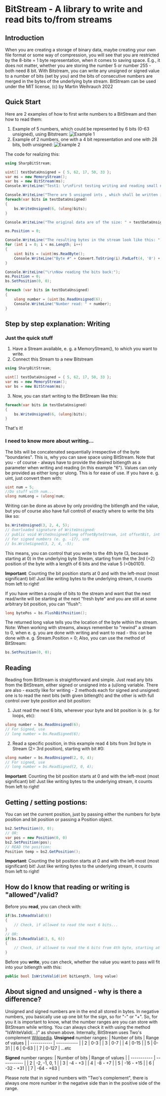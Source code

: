 
# BitStream - A library to write and read bits to/from streams
## Introduction
When you are creating a storage of binary data, maybe creating your own file format or some way of compression, you will see that you are restricted by the 8-bite = 1 byte representation, when it comes to saving space. E.g., it does not matter, whether you are storing the number 5 or number 255 - both need 8 bit. 
With Bitstream, you can write any unsigned or signed value to a number of bits (set by you) and the bits of consecutive numbers are merged in the bytes of the underlying byte stream.
BitStream can be used under the MIT license, (c) by Martin Weihrauch 2022

## Quick Start
Here are 2 examples of how to first write numbers to a BitStream and then how to read them:


1. Example of 5 numbers, which could be represented by 6 bits (0-63 unsigned), using Bitstream:
![Example 1](https://github.com/martinweihrauch/Bitstream/raw/main/BitStream/TestApplication/images/slide1.jpg?raw=true)
2. Example of 2 numbers, one with a 4 bit representation and one with 28 bits, both unsigned:
![Example 2](https://github.com/martinweihrauch/Bitstream/raw/main/BitStream/TestApplication/images/slide2.jpg?raw=true)


The code for realizing this: 

```csharp
using SharpBitStream;

uint[] testDataUnsigned = { 5, 62, 17, 50, 33 };
var ms = new MemoryStream();
var bs = new BitStream(ms);
Console.WriteLine("Test1: \r\nFirst testing writing and reading small numbers of a max of 6 bits.");

Console.WriteLine("There are 5 unsigned ints , which shall be written into 6 bits each as they are all small than 64: 5, 62, 17, 50, 33");
foreach(var bits in testDataUnsigned)
{
    bs.WriteUnsigned(6, (ulong)bits);
}

Console.WriteLine("The original data are of the size: " + testDataUnsigned.Length + " bytes. The size of the stream is now: " + ms.Length + " bytes\r\nand the bytes in it are: ");

ms.Position = 0;

Console.WriteLine("The resulting bytes in the stream look like this: ");
for (int i = 0; i < ms.Length; i++)
{
    uint bits = (uint)ms.ReadByte();
    Console.WriteLine("Byte #" + Convert.ToString(i).PadLeft(4, '0') + ": " + Convert.ToString(bits, 2).PadLeft(8, '0'));
}

Console.WriteLine("\r\nNow reading the bits back:");
ms.Position = 0;
bs.SetPosition(0, 0);

foreach (var bits in testDataUnsigned)
{
    ulong number = (uint)bs.ReadUnsigned(6);
    Console.WriteLine("Number read: " + number);
}
```
	
## Step by step explanation: Writing
### Just the quick stuff

1. Have a Stream available, e. g. a MemoryStream(), to which you want to write. 
2. Connect this Stream to a new Bitstream

```csharp
using SharpBitStream;

uint[] testDataUnsigned = { 5, 62, 17, 50, 33 };
var ms = new MemoryStream();
var bs = new BitStream(ms);
```

3. Now, you can start writing to the BitStream like this:

```csharp
foreach(var bits in testDataUnsigned)
{
    bs.WriteUnsigned(6, (ulong)bits);
}
```
That's it!

### I need to know more about writing...
The bits will be concatenated sequentially irrespective of the byte "boundaries". This is, why you can save space using BitStream.
Note that you - of course - always have to provide the desired bitlength as a parameter when writing and reading (in this example "6").
Values can only be provided as either long or ulong. This is for ease of use. If you have e. g. uint, just convert them with:
```csharp	
uint num = 5;
//Do stuff with num...
ulong numLong = (ulong)num;
```
Writing can be done as above by only providing the bitlength and the value, but you of course also have full controll of exactly where to write the bits like so:
```csharp	
bs.WriteUnsigned(3, 2, 4, 5);
// Overloaded signature of WriteUnsigned:
// public void WriteUnsigned(long offsetByteStream, int offsetBit, int bitLength, ulong value)
// For signed numbers (e. g. -17), use
// bs.WriteSigned(3, 2, 4, -5);
```
This means, you can control that you write to the 4th byte (3, because starting at 0) in the underlying byte Stream, 
starting from the the 3rd (=2) position of the byte with a length of 6 bits and the value 5 (=0b0101).

**Important**: Counting the bit position starts at 0 and with the left-most (most significant) bit! Just like writing bytes to the underlying stream, it counts from left to right!

If you have written a couple of bits to the stream and want that the next read/write will be starting at the next "fresh byte" and you are still at some 
arbitrary bit position, you can "flush":
```csharp	
long bytePos = bs.FlushBitPosition();
```
The returned long value tells you the location of the byte within the stream.
Note: When working with streams, always remember to "rewind" a stream to 0, when e. g. you are done with writing and want to read - this can be done with 
e. g. Stream.Position = 0; Also, you can use the method of BitStream:
```csharp	
bs.SetPosition(0, 0);
```

## Reading
Reading from BitStream is straightforward and simple. Just read any bits from the BitStream, either signed or unsigned into a (u)long variable.
There are also - exactly like for writing - 2 methods each for signed and unsigned: one is to read the next bits (with given bitlength) and the other
is with full control over byte position and bit position:
1. Just read the next 6 bits, wherever your byte and bit position is (e. g. for loops, etc):
```csharp	
ulong number = bs.ReadUnsigned(6);
// For Signed, use 
// long number = bs.ReadSigned(6);
```
2. Read a specific position, in this example read 4 bits from 3rd byte in Stream (2= 3rd position), starting with bit #0:
```csharp	
ulong number = bs.ReadUnsigned(2, 0, 4);
// For signed, use
// long number = bs.ReadSigned(2, 0, 4);
```
**Important**: Counting the bit position starts at 0 and with the left-most (most significant) bit! Just like writing bytes to the underlying stream, it counts from left to right!


## Getting / setting postions:
You can set the current position, just by passing either the numbers for byte position and bit position or passing a Position object.
```csharp	
bs2.SetPosition(0, 0);
// OR: 
var pos = new Position(0, 0)
bs2.SetPosition(pos);
// READ the position:
Position temp = bs2.GetPosition();
```
**Important**: Counting the bit position starts at 0 and with the left-most (most significant) bit! Just like writing bytes to the underlying stream, it counts from left to right!

## How do I know that reading or writing is "allowed"/valid?
Before you **read**, you can check with:
```csharp	
if(bs.IsReadValid(6))
{
	// Check, if allowed to read the next 6 bits...
}
// OR: 
if(bs.IsReadValid(3, 6, 6))
{
	// Check, if allowed to read the 6 bits from 4th byte, starting at bit position 6 for 6 bits.
}

```
Before you **write**, you can check, whether the value you want to pass will fit into your bitlength with this:
```csharp	
public bool IsWriteValid(int bitLength, long value)
```

## About signed and unsigned - why is there a difference?
Unsigned and signed numbers are in the end all stored in bytes. In negative numbers, you basically use up one bit for the sign, so for "-" or "+".
So, for you it is important to know, what the number ranges are you can store with BitStream while writing. You can always check it with
using the method "IsWriteValid(...)" as shown above.
Internally, BitStream uses Two's complement [Wikipedia](https://en.wikipedia.org/wiki/Two%27s_complement).
**Unsigned** number ranges:
| Number of bits | Range of values |
| ----------- | ----------- |
| 2 | 0-3 |
| 3 | 0-7 | 
| 4 | 0-15 | 
| 5 | 0-31 |
| 6 | 0-63 |
| 7 | 0-127 |
...etc

**Signed** number ranges:
| Number of bits | Range of values |
| ----------- | ----------- |
| 2 | -2, -1, 0, 1 |
| 3 | -4 - +3 | 
| 4 | -8 - +7 | 
| 5 | -16 - +15 |
| 6 | -32 - +31 |
| 7 | -64 - +63 |

Please note that in signed numbers with "Two's complement", there is always one more number in the negative side than in the positive side of the range.
	
